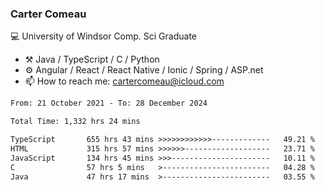 ### Carter Comeau

💻 University of Windsor Comp. Sci Graduate

- ⚒️ Java / TypeScript / C / Python
- ⚙️ Angular / React / React Native / Ionic / Spring / ASP.net
- 📫 How to reach me: cartercomeau@icloud.com

<!--START_SECTION:waka-->

```txt
From: 21 October 2021 - To: 28 December 2024

Total Time: 1,332 hrs 24 mins

TypeScript       655 hrs 43 mins >>>>>>>>>>>>-------------   49.21 %
HTML             315 hrs 57 mins >>>>>>-------------------   23.71 %
JavaScript       134 hrs 45 mins >>>----------------------   10.11 %
C                57 hrs 5 mins   >------------------------   04.28 %
Java             47 hrs 17 mins  >------------------------   03.55 %
```

<!--END_SECTION:waka-->
